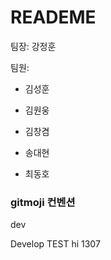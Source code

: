 # READEME

팀장: 강정훈

팀원: 

- 김성훈

- 김원웅

- 김창겸

- 송대현

- 최동호

### gitmoji 컨벤션

dev

Develop TEST
hi 1307